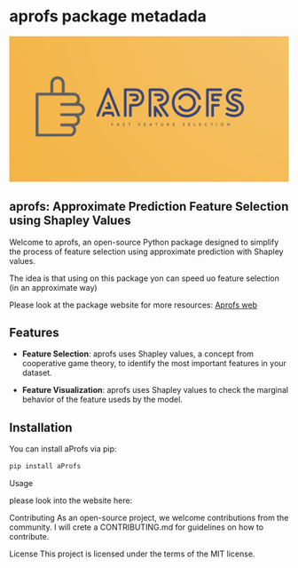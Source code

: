# aprofs package metadada

![Alt text](./docs/logo.png)

## aprofs: Approximate Prediction Feature Selection using Shapley Values

Welcome to aprofs, an open-source Python package designed to simplify the process of feature selection using approximate prediction with Shapley values.

The idea is that using on this package yon can speed uo feature selection (in an approximate way)

Please look at the package website for more resources: [Aprofs web](https://blewy.github.io/aprofs/)

## Features

- **Feature Selection**: aprofs uses Shapley values, a concept from cooperative game theory, to identify the most important features in your dataset.

- **Feature Visualization**: aprofs uses Shapley values to check the marginal behavior of the feature useds by the model.



## Installation

You can install aProfs via pip:

```bash
pip install aProfs
```

Usage

please look into the website here:

Contributing
As an open-source project, we welcome contributions from the community. I will crete a CONTRIBUTING.md for guidelines on how to contribute.

License
This project is licensed under the terms of the MIT license.
